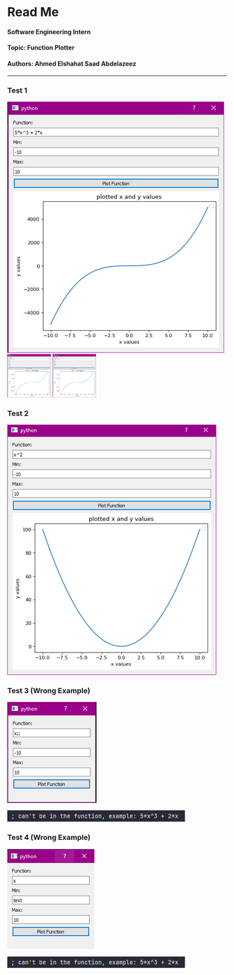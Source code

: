 
# Read Me  
#### Software Engineering Intern 
#### Topic: Function Plotter
#### Authors: Ahmed Elshahat Saad Abdelazeez 


---


### Test 1

![image](snapshots/1.png)
<img src="snapshots/1.png" alt="MarineGEO circle logo" style="height: 100px; width:100px;"/>
<img src="/snapshots/1.png" alt="MarineGEO circle logo" style="height: 100px; width:100px;"/>

### Test 2

![image](snapshots/2.png)

### Test 3 (Wrong Example)

![image](snapshots/3.png)    

![image](snapshots/4.png)

### Test 4 (Wrong Example)

![image](snapshots/5.png)   

![image](snapshots/4.png)




